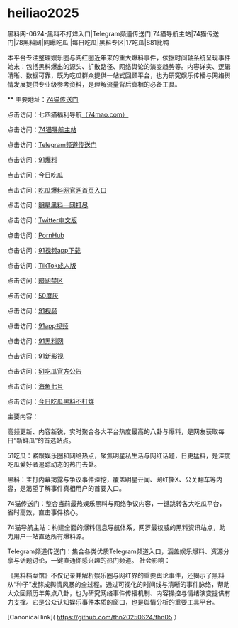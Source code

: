 # heiliao2025
黑料网-0624-黑料不打烊入口|Telegram频道传送门|74猫导航主站|74猫传送门|78黑料网|网曝吃瓜 |每日吃瓜|黑料专区|17吃瓜|881比鸭

本平台专注整理娱乐圈与网红圈近年来的重大爆料事件，依据时间轴系统呈现事件始末：包括黑料爆出的源头、扩散路径、网络舆论的演变趋势等。内容详实、逻辑清晰、数据可靠，既为吃瓜群众提供一站式回顾平台，也为研究娱乐传播与网络舆情发展提供专业级参考资料，是理解流量背后真相的必备工具。

** 主要地址：<a href="https://74mao.com/">74猫传送门</a>

点击访问：七四猫福利导航<a href="https://74mao.com/">（74mao.com）</a>

点击访问：<a href="https://74mao.com/">74猫导航主站</a>

点击访问：<a href="https://74mao.com/">Telegram频道传送门</a>

点击访问：<a href="https://pi03.pages.dev/">91爆料</a>

点击访问：<a href="https://pi11-1.pages.dev/">今日吃瓜</a>

点击访问：<a href="https://hl410.pages.dev/">吃瓜爆料网官网首页入口</a>

点击访问：<a href="https://pi07-01.pages.dev/">明星黑料一网打尽</a>

点击访问：<a href="https://pi789.pages.dev/">Twitter中文版</a>

点击访问：<a href="https://pi44-1.pages.dev/">PornHub</a>

点击访问：<a href="https://hj-1129.pages.dev/">91视频app下载</a>

点击访问：<a href="https://pi90.pages.dev/">TikTok成人版</a>

点击访问：<a href="https://pi87.pages.dev/">暗网禁区</a>

点击访问：<a href="https://pi30-01.pages.dev/">50度灰</a>

点击访问：<a href="https://hj-1109.pages.dev/">91视频</a>

点击访问：<a href="https://hj-1116.pages.dev/">91app视频</a>

点击访问：<a href="https://pi36-2.pages.dev/">91黑料网</a>

点击访问：<a href="https://hj-1122.pages.dev/">91新影视</a>

点击访问：<a href="https://pi36.pages.dev/">51吃瓜官方公告</a>

点击访问：<a href="https://hj-1101.pages.dev/">海角七号</a>

点击访问：<a href="https://cg06-1.pages.dev/">今日吃瓜黑料不打烊</a>

主要内容：

高频更新、内容新锐，实时聚合各大平台热度最高的八卦与爆料，是网友获取每日“新鲜瓜”的首选站点。

51吃瓜：紧跟娱乐圈和网络热点，聚焦明星私生活与网红话题，日更猛料，是深度吃瓜爱好者追踪动态的热门去处。

黑料：主打内幕揭露与争议事件深挖，覆盖明星丑闻、网红撕X、公关翻车等内容，是渴望了解事件真相用户的首要入口。

74猫传送门：整合当前最热娱乐黑料与网络争议内容，一键跳转各大吃瓜平台，省时高效，直击事件核心。

74猫导航主站：构建全面的爆料信息导航体系，网罗最权威的黑料资讯站点，助力用户一站直达所有爆料源。

Telegram频道传送门：集合各类优质Telegram频道入口，涵盖娱乐爆料、资源分享与话题讨论，一键直通你感兴趣的热门频道。
社会影响：

《黑料档案馆》不仅记录并解析娱乐圈与网红界的重要舆论事件，还揭示了黑料从“种子”发酵成舆情风暴的全过程。通过可视化的时间线与清晰的事件脉络，帮助大众回顾历年焦点八卦，也为研究网络事件传播机制、内容操控与情绪演变提供有力支撑。它是公众认知娱乐事件本质的窗口，也是舆情分析的重要工具平台。


[Canonical link]( https://github.com/thn20250624/thn05 ）
